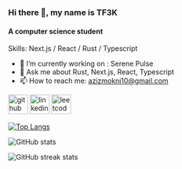 ### Hi there 👋, my name is TF3K
#### A computer science student


Skills: Next.js / React / Rust / Typescript

- 🔭 I’m currently working on : Serene Pulse 
- 💬 Ask me about Rust, Next.js, React, Typescript 
- 📫 How to reach me: azizmokni10@gmail.com 


[<img src='https://cdn.jsdelivr.net/npm/simple-icons@3.0.1/icons/github.svg' alt='github' height='40'>](https://github.com/TF3K)  [<img src='https://cdn.jsdelivr.net/npm/simple-icons@3.0.1/icons/linkedin.svg' alt='linkedin' height='40'>](https://www.linkedin.com/in/https://www.linkedin.com/in/aziz-mokni//)  [<img src='https://cdn.jsdelivr.net/npm/simple-icons@3.0.1/icons/leetcode.svg' alt='leetcode' height='40'>](https://leetcode.com/u/w7uZgBddlW/)  

[![Top Langs](https://github-readme-stats.vercel.app/api/top-langs/?username=TF3K)](https://github.com/anuraghazra/github-readme-stats)

![GitHub stats](https://github-readme-stats.vercel.app/api?username=TF3K&show_icons=true)  

![GitHub streak stats](https://streak-stats.demolab.com/?user=TF3K)  

